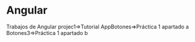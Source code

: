 # Angular
Trabajos de Angular
projec1=>Tutorial
AppBotones=>Práctica 1 apartado a
Botones3=>Práctica 1 apartado b
